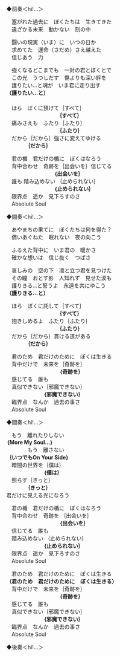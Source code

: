 ◆前奏＜hi!…＞

　塞がれた過去に　ぼくたちは　生きてきた  
　遠ざかる未来　動かない　刻の中

　闘いの現実（いま）に　いつの日か  
　求めてた　運命（さだめ）さえ越えた  
　信じあう　力

　強くなるどこまでも　一対の君とぼくとで  
　この光　うつしだす　傷よりも深い絆を  
　護りたい...と魂が　いま君に走り出す  
**（護りたい...と）**  
　          
　ほら　ぼくに預けて｛すべて｝  
　　　　　　　　　　**｛すべて｝**  
　痛みさえも　ふたり｛ふたり｝  
　　　　　　　　　　**｛ふたり｝**  
　だから｛だから｝強さに変えてゆける  
　　　　**｛だから｝**

　君の楯　君だけの楯に　ぼくはなろう  
　背中合わせ　奇跡を｛出会いを｝信じてる  
　　　　　　　　　**｛出会いを｝**  
　誰も 踏み込めない ｛止められない｝  
　　　　　　　　　**｛止められない｝**  
　限界点　遥か　見下ろすのさ  
　Absolute Soul

◆間奏＜hi!…＞

　あやまちの果てに　ぼくたちは何を得た？  
　償いあぐねた　眠れない　夜の向こう

　ふるえた背中に　いま君の　暖かさ  
　確かな想いは　信じ抜く　つばさ  

　哀しみの　空の下　凛と立つ君を見つけた  
　その瞳　おとす影　人知れず　見せた涙も  
　護りきる...と誓うよ　永遠を共にゆこう  
**（護りきる...と）** 

　ほら　ぼくに託して｛すべて｝  
　　　　　　　　　　**｛すべて｝**  
　抱きしめるよ　ふたり｛ふたり｝  
　　　　　　　　　　**｛ふたり｝**  
　だから｛だから｝貫ける道がある  
　　　　**｛だから｝**


　君のため　君だけのために　ぼくは生きる  
　背中だけで　未来を｛奇跡を｝  
　　　　　　　　　　**｛奇跡を｝**  
　感じてる　誰も  
　真似できない｛邪魔できない｝  
　　　　　　　**｛邪魔できない｝**  
　臨界点　なんか　過去の事さ  
　Absolute Soul  

◆間奏＜hi!…＞

　もう　離れたりしない  
**｛More My Soul...｝**  
　　　　もう　離さない  
**｛いつでもOn Your Side｝**  
　暗闇の世界を｛僕は｝  
　　　　　　　**｛僕は｝**  
　照らす｛きっと｝  
　　　　**｛きっと｝**  
 君だけに見える光になろう  

　君の楯　君だけの楯に　ぼくはなろう  
　背中合わせ　奇跡を ｛出会いを｝  
　　　　　　　　　　**｛出会いを｝**  
　信じてる　誰も  
　踏み込めない ｛止められない｝  
　　　　　　　**｛止められない｝**  
　限界点　遥か　見下ろすのさ  
　Absolute Soul

　君のため　君だけのために　ぼくは生きる  
**（君のため　君だけのために　ぼくは生きる）**  
　背中だけで　未来を｛奇跡を｝  
　　　　　　　　　　**｛奇跡を｝**  
　感じてる　誰も  
　真似できない｛邪魔できない｝  
　　　　　　　**｛邪魔できない｝**  
　臨界点　なんか　過去の事さ  
　Absolute Soul  

◆後奏＜hi!…＞
